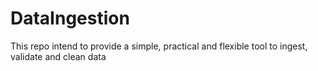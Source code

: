 # DataIngestion
This repo intend to provide a simple, practical and flexible tool to ingest, validate and clean data
